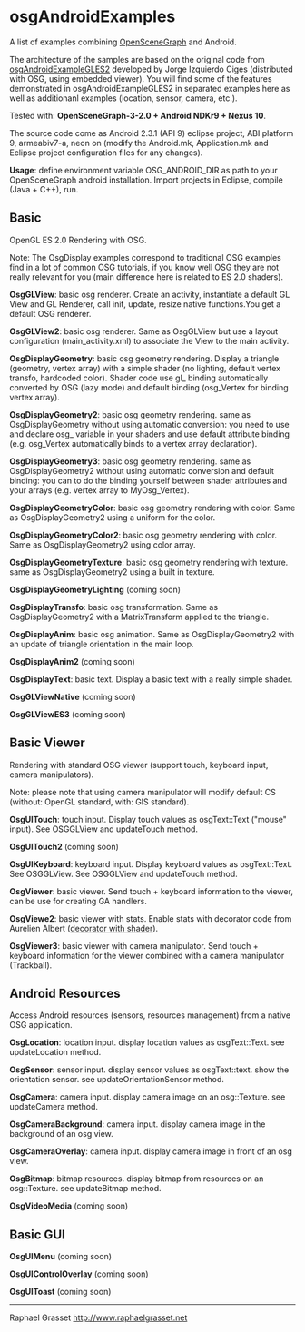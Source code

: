 osgAndroidExamples
==================

A list of examples combining [OpenSceneGraph](http://www.openscenegraph.com) and Android. 

The architecture of the samples are based on the original code from [osgAndroidExampleGLES2](https://github.com/openscenegraph/osg/tree/master/examples/osgAndroidExampleGLES2) developed by Jorge Izquierdo Ciges (distributed with OSG, using embedded viewer). 
You will find some of the features demonstrated in osgAndroidExampleGLES2 in separated examples here as well as additionanl examples (location, sensor, camera, etc.).


Tested with: **OpenSceneGraph-3-2.0 + Android NDKr9 + Nexus 10**.

The source code come as Android 2.3.1 (API 9) eclipse project, ABI platform 9, armeabiv7-a, neon on (modify the Android.mk, Application.mk
and Eclipse project configuration files for any changes).

**Usage**: define environment variable OSG_ANDROID_DIR as path to your OpenSceneGraph android installation. Import
projects in Eclipse, compile (Java + C++), run.

Basic
-----
OpenGL ES 2.0 Rendering with OSG.

Note: The OsgDisplay examples correspond to traditional OSG examples find in a lot of common OSG tutorials, if you know well OSG they are not really relevant for you (main difference here is related to ES 2.0 shaders).


**OsgGLView**: basic osg renderer. Create an activity, instantiate a default GL View and GL Renderer, call init, update, resize native functions.You get a default OSG renderer.

**OsgGLView2**: basic osg renderer. Same as OsgGLView but use a layout configuration (main_activity.xml) to associate the View to the main activity.

**OsgDisplayGeometry**: basic osg geometry rendering. Display a triangle (geometry, vertex array) with a simple shader (no lighting, default vertex transfo, hardcoded color). 
Shader code use gl_ binding automatically converted by OSG (lazy mode) and default binding (osg_Vertex for binding vertex array).

**OsgDisplayGeometry2**: basic osg geometry rendering. same as OsgDisplayGeometry without using automatic conversion: you need to use and declare osg_ variable in your shaders 
and use default attribute binding (e.g. osg_Vertex automatically binds to a vertex array declaration).

**OsgDisplayGeometry3**: basic osg geometry rendering. same as OsgDisplayGeometry2 without using automatic conversion and default binding: you can to do the binding yourself between
shader attributes and your arrays (e.g. vertex array to MyOsg_Vertex).

**OsgDisplayGeometryColor**: basic osg geometry rendering with color. Same as OsgDisplayGeometry2 using a uniform for the color.

**OsgDisplayGeometryColor2**: basic osg geometry rendering with color. Same as OsgDisplayGeometry2 using color array.

**OsgDisplayGeometryTexture**: basic osg geometry rendering with texture. same as OsgDisplayGeometry2 using a built in texture.

**OsgDisplayGeometryLighting** (coming soon)

**OsgDisplayTransfo**: basic osg transformation. Same as OsgDisplayGeometry2 with a MatrixTransform applied to the triangle.

**OsgDisplayAnim**: basic osg animation. Same as OsgDisplayGeometry2 with an update of triangle orientation in the main loop.

**OsgDisplayAnim2** (coming soon)

**OsgDisplayText**: basic text. Display a basic text with a really simple shader.

**OsgGLViewNative** (coming soon)

**OsgGLViewES3** (coming soon)


Basic Viewer
------------
Rendering with standard OSG viewer (support touch, keyboard input, camera manipulators).

Note: please note that using camera manipulator will modify default CS (without: OpenGL standard, with: GIS standard).

**OsgUITouch**: touch input. Display touch values as osgText::Text ("mouse" input). See OSGGLView and updateTouch method.

**OsgUITouch2** (coming soon)

**OsgUIKeyboard**: keyboard input. Display keyboard values as osgText::Text. See OSGGLView. See OSGGLView and updateTouch method.

**OsgViewer**: basic viewer. Send touch + keyboard information to the viewer, can be use for creating GA handlers.

**OsgViewe2**: basic viewer with stats. Enable stats with decorator code from Aurelien Albert ([decorator with shader](http://lists.openscenegraph.org/pipermail/osg-submissions-openscenegraph.org/2013-February/009873.html)).

**OsgViewer3**: basic viewer with camera manipulator. Send touch + keyboard information for the viewer combined with a camera manipulator (Trackball).

Android Resources
-----------------
Access Android resources (sensors, resources management) from a native OSG application. 

**OsgLocation**: location input. display location values as osgText::Text. see updateLocation method.

**OsgSensor**: sensor input. display sensor values as osgText::text. show the orientation sensor. see updateOrientationSensor method.

**OsgCamera**: camera input. display camera image on an osg::Texture. see updateCamera method.

**OsgCameraBackground**: camera input. display camera image in the background of an osg view.

**OsgCameraOverlay**: camera input. display camera image in front of an osg view.

**OsgBitmap**: bitmap resources. display bitmap from resources on an osg::Texture. see updateBitmap method.

**OsgVideoMedia** (coming soon)


Basic GUI
---------

**OsgUIMenu**  (coming soon)

**OsgUIControlOverlay**  (coming soon)

**OsgUIToast**  (coming soon)


-------------------------------------
Raphael Grasset
http://www.raphaelgrasset.net
